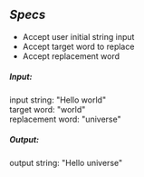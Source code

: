 ## _Specs_
* Accept user initial string input
* Accept target word to replace
* Accept replacement word

##### Input:
input string: "Hello world"<br>
target word: "world"<br>
replacement word: "universe"

##### Output:
output string: "Hello universe"
